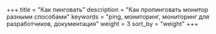 +++
title = "Как пинговать"
description = "Как пропинговать монитор разными способами"
keywords = "ping, мониторинг, мониторинг для разработчиков, документация"
weight = 3
sort_by = "weight"
+++
